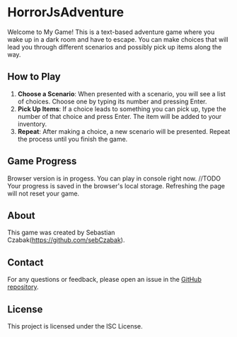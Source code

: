 # HorrorJsAdventure

Welcome to My Game! This is a text-based adventure game where you wake up in a dark room and have to escape. 
You can make choices that will lead you through different scenarios and possibly pick up items along the way.

## How to Play

1. **Choose a Scenario**: When presented with a scenario, you will see a list of choices. Choose one by typing its number and pressing Enter.
2. **Pick Up Items**: If a choice leads to something you can pick up, type the number of that choice and press Enter. The item will be added to your inventory.
3. **Repeat**: After making a choice, a new scenario will be presented. Repeat the process until you finish the game.

## Game Progress
Browser version is in progess. You can play in console right now.
//TODO
Your progress is saved in the browser's local storage. Refreshing the page will not reset your game.

## About

This game was created by Sebastian Czabak(https://github.com/sebCzabak).

## Contact

For any questions or feedback, please open an issue in the [GitHub repository](https://github.com/sebCzabak/HorrorJsAdventure).

## License

This project is licensed under the ISC License. 
